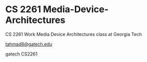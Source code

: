 # CS 2261 Media-Device-Architectures
CS 2261
Work Media Device Architectures class at Georgia Tech

tahmad8@gatech.edu

gatech
CS2261
